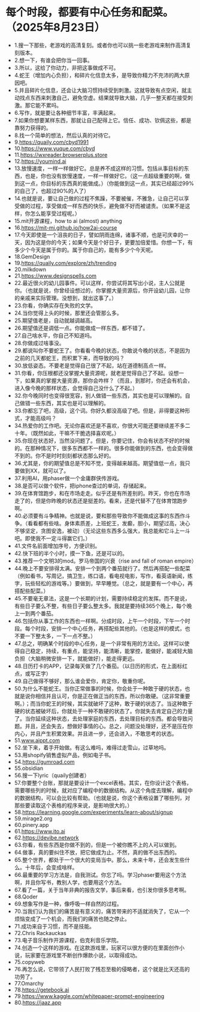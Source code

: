# 每个时段，都要有中心任务和配菜。（2025年8月23日） 

- 1.搜一下那些，老游戏的高清复刻。或者你也可以挑一些老游戏来制作高清复刻版本。
- 2.想一下，有谁会把你当一回事。
- 3.所以，这给了你动力，非把这事做成不可。
- 4.蛇王（增加内心负担），和碎片化信息太多，是导致你精力不充沛的两大原因吧。
- 5.并且碎片化信息，还会让大脑习惯持续受到刺激。这就导致有点空闲，就主动找点东西来刺激自己，避免空虚。结果就导致大脑，几乎一整天都在接受刺激。那它能不累吗。
- 6.写作，就是要让各种细节丰富，丰满起来。
- 7.如果你想要某样东西，那就让自己配得上它。信任、成功、钦佩这些，都是靠努力获得的。
- 8.找一个简单的想法，然后认真的对待它。
- 9.https://quaily.com/cbyd1991
- 10.https://www.yuque.com/cbyd
- 11.https://wxreader.browserplus.store
- 12.https://youmind.ai
- 13.放慢速度，一样一样做好它。总是养不成这样的习惯。包括从事目标的东西，也是，你也没有放慢速度，一样一样做好它。（这一点超级重要的啊，做到这一点，你目标的东西真的能做成。）（你能做到这一点，其实已经超过99%的自己了，也超过90%的人了）
- 14.也就是说，要让自己做的过程不焦躁，不要被催，不雅急，让自己可以享受做的过程，享受做成一样东西的快乐，避免做不好而被谴责。（如果不是这样，你怎么能享受过程呢。）
- 15.mit开源课程，how to ai (almost) anything
- 16.https://mit-mi.github.io/how2ai-course
- 17.今天即使是一个沮丧的日子，譬如阴雨连绵，诸事不顺，也是可庆幸的一天，因为这是你的今天；如果今天是个好日子，更要加倍爱惜。你想一下，有多少个今天是属于你的。属于你自己的，能有多少个今天呢。
- 18.GemDesign
- 19.https://quaily.com/explore/zh/trending
- 20.milkdown
- 21.https://www.designspells.com
- 22.最近很火的幼儿园事件。可以这样，你尝试将其写出小说，主人公就是你。（也就是说，你曾经设想过的，你掌握大量资源后，你开设幼儿园，让你的亲戚来实际管理。没想到，就出这事了。）
- 23.你看，你确实存在失败的文学。
- 24.当你觉得上头的时候，那里还会管那么多。
- 25.期望值老是，自动就越调越高。
- 26.期望值还是调低一点。你能做成一样东西，都不错了。
- 27.自己啥水平，你自己不知道吗。
- 28.你做成过啥事没。
- 29.都说叫你不要蛇王了。你看看今晚的状态，你敢说今晚的状态，不是因为之前的几天都蛇王，而积累下来，而导致的吗？
- 30.放低姿态。不要老是觉得自己很了不起，站在道德制高点一样。
- 31.你看，你压根都还没掌握大量资源呢，就老是觉得自己了不起。设想一下，如果真的掌握大量资源，那你会咋样？（而且，到那时，你还会有机会，进入像今晚的那样状态，会觉得自己没什么了不起。）
- 32.你今晚同时也变得很宽容，别人做错一些东西，其实也是可以理解的。自己做错一些东西，其实也是可以理解的。
- 33.你都忘了吧，高级，这个词。你好久都没高级了吧。但是，非得要这种形式，才能高级吗？
- 34.热爱你的工作吧。无论你喜欢还是不喜欢，你很大可能还要继续差不多二十年。（既然如此，干嘛不干脆选择喜欢呢。）
- 35.你现在状态好，当然没问题了。但是，你要记住，你会有状态不好的时候的。在那种情况下，很多东西都不一样的。很多你能做到的东西，也会变得做不到的。你不是时时刻刻都状态那么好的。
- 36.尤其是，你的期望值总是不知不觉，变得越来越高。期望值低一点，我只要做到XX，就可以了。
- 37.利用AI，用phaser做一个金庸群侠传游戏。
- 38.是否可以做个软件，把iphone查过的单词，存储起来。
- 39.在体育馆跑步，和在市场走走。似乎还是有所差别的。昨天，你也在市场走了的，但是你昨晚的状态还是挺差的。看来，还是代替不了在体育馆跑步啊。
- 40.必须要有斗争精神。也就是说，要和那些导致你不能做成这事的东西作斗争。（看看都有些啥。身体素质差，上班蛇王，发癫，胆小，期望过高，决心不够坚定，贪图安逸，被动）（无论这些东西多么强大，我总能和它斗上一斗吧。即使我不一定斗得赢它们。）
- 41.文件名前面增加序号，方便识别。
- 42.快下班的半个小时，摸一下鱼，还是可以的。
- 43.推荐一个文明3的mod。罗马帝国的兴衰（rise and fall of roman empire）
- 44.晚上不要安排得太满。安排一个到两个番茄就行了。然后再搭配一些配菜（例如看书，写周记，搞卫生，练口语，看电视电影，写作，看英语新闻，练字，玩些轻松的游戏等。）要做到，早早睡觉。（总之，就是要有一个中心，再搭配些配菜。）
- 45.不要毫无章法，这是一个长期的计划，需要持续稳定的发挥。而不是说，有些日子要么不整，有些日子要么整太多。我就是要持续365个晚上，每个晚上一到两个番茄。
- 46.包括你从事工作的东西也一样啊。分成时段，上午一个时段，下午一个时段。每个时段，安排一个中心任务，再搭配些其他的。（也是这样的模式，也不要一下整太多，一下一点不整。）
- 47.总之，明确某个时段的中心任务，是一个非常有用的方法论。这样可以使得自己稳定，持续，有重点，能坚持，能清晰，能掌控，能做好，能减轻大脑负担（大脑稍微安排一下，就能做好），能走得更远。
- 48.日历打卡的APP，记录每天做了几个番茄。（以日历的形式，在上面标红点，或写正字）
- 49.自己做得不够好，那么谁会爱你，肯定你，敬重你呢。
- 50.为什么不能蛇王。当你正常做事的时候，你会处于一种敢于硬的状态，也就是说你相信并且认可，你是正在做正当的东西，所以你敢硬。（这非常重要啊。）；而当你蛇王的时候，其实就破坏了这种，敢于硬的状态了。当这种敢于硬的状态被破坏后，你就处于一种不敢硬的状态了。你就失去肯定自己的力量了。当你延续这种状态，去处理家庭的东西，去处理目标的东西。都会导致问题。并且，还会失去，想做好事情的心。总之，问题没处理好，还不是压在你内心，并且产生积累效果。并且进一步，还会进入，不敢思考的状态。
- 51.www.aippt.com
- 52.坐下来，着手开始做。有这么难吗，难得过走雪山，过草地吗。
- 53.用shopify销售虚拟产品，例如电子书。
- 54.https://gumroad.com
- 55.obsidian
- 56.搜一下lyric（quaily创建者）
- 57.你要整个台账，那就是要设计一个excel表格。其实，在你设计这个表格，需要哪些列的时候，就对应了编程中的数据结构。从这个角度去理解，编程中的数据结构，可以会比较有帮助。（也就是说，你这个表格设置了哪些列，对那些要读取这个表格的程序来说，是影响很大的。）
- 58.https://learning.google.com/experiments/learn-about/signup
- 59.mirage2.org
- 60.pinery.app
- 61.https://www.ito.ai
- 62.https://devibe.network
- 63.你看，有些东西是你做不到的，但是一个被你瞧不上的人可以做到。
- 64.做事，真的要纠住不放，把它做成为止。不然，真的做不出东西的。
- 65.整个世界，都处于一个很大的变局当中。那么，未来十年，还会发生些什么。十年后，会变成啥样。
- 66.最重要的学习方法是，自我测试。你忘了吗。学习phaser要用这个方法啊，并且你写书，教别人学，也要用这个方法。
- 67.看了一篇，关于当年非典的报告文学，事后来看，也引发你很多思考啊。
- 68.Qoder
- 69.想象写作是一种，像呼吸一样自然的过程。
- 70.当我们认为我们的痛苦是有意义的，痛苦带来的不适就消失了，它从一个烦恼变成了一个机会，而我们的痛苦也随之停止。
- 71.成功来自于习惯，而不是技能。
- 72.Chris Rackauckas
- 73.电子音乐制作开源课程，伯克利音乐学院。
- 74.创造一个这样的游戏。在这款游戏里，玩家可以很方便的在里面创作小说，玩家要在游戏里不断创作爆款小说，以取得成功。
- 75.copyweb
- 76.再怎么说，它带领了人民打败了残忍至极的侵略者，这个就是比天还高的功劳了。
- 77.Omarchy
- 78.https://getebook.ai
- 79.https://www.kaggle.com/whitepaper-prompt-engineering
- 80.https://jaaz.app
 

